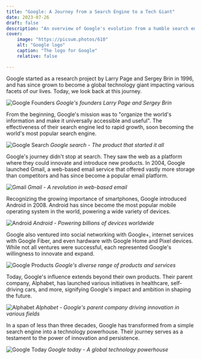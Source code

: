 ```yaml
---
title: "Google: A Journey from a Search Engine to a Tech Giant"
date: 2023-07-26
draft: false
description: "An overview of Google's evolution from a humble search engine to a technology powerhouse."
cover:
    image: "https://picsum.photos/610"
    alt: "Google logo"
    caption: "The logo for Google"
    relative: false

---
```


Google started as a research project by Larry Page and Sergey Brin in 1996, and has since grown to become a global technology giant impacting various facets of our lives. Today, we look back at this journey.

![Google Founders](https://picsum.photos/830)
*Google's founders Larry Page and Sergey Brin*

From the beginning, Google's mission was to "organize the world's information and make it universally accessible and useful". The effectiveness of their search engine led to rapid growth, soon becoming the world's most popular search engine.

![Google Search](https://picsum.photos/880)
*Google search - The product that started it all*

Google's journey didn't stop at search. They saw the web as a platform where they could innovate and introduce new products. In 2004, Google launched Gmail, a web-based email service that offered vastly more storage than competitors and has since become a popular email platform.

![Gmail](https://picsum.photos/620)
*Gmail - A revolution in web-based email*

Recognizing the growing importance of smartphones, Google introduced Android in 2008. Android has since become the most popular mobile operating system in the world, powering a wide variety of devices.

![Android](https://picsum.photos/660)
*Android - Powering billions of devices worldwide*

Google also ventured into social networking with Google+, internet services with Google Fiber, and even hardware with Google Home and Pixel devices. While not all ventures were successful, each represented Google's willingness to innovate and expand.

![Google Products](https://picsum.photos/705)
*Google's diverse range of products and services*

Today, Google's influence extends beyond their own products. Their parent company, Alphabet, has launched various initiatives in healthcare, self-driving cars, and more, signifying Google's impact and ambition in shaping the future.

![Alphabet](https://picsum.photos/860)
*Alphabet - Google's parent company driving innovation in various fields*

In a span of less than three decades, Google has transformed from a simple search engine into a technology powerhouse. Their journey serves as a testament to the power of innovation and persistence.

![Google Today](https://picsum.photos/875)
*Google today - A global technology powerhouse*
